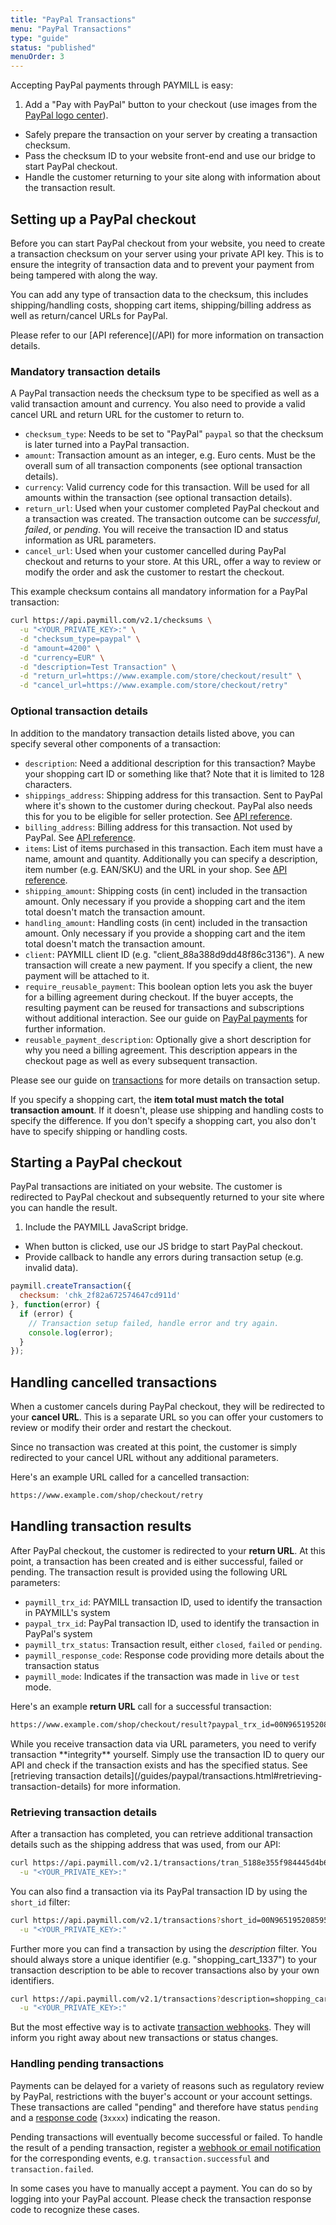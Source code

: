 ```yaml
---
title: "PayPal Transactions"
menu: "PayPal Transactions"
type: "guide"
status: "published"
menuOrder: 3
---
```


Accepting PayPal payments through PAYMILL is easy:

1. Add a "Pay with PayPal" button to your checkout (use images from the [PayPal logo center](https://www.paypal.com/webapps/mpp/logo-center)).
- Safely prepare the transaction on your server by creating a transaction checksum.
- Pass the checksum ID to your website front-end and use our bridge to start PayPal checkout.
- Handle the customer returning to your site along with information about the transaction result.

## Setting up a PayPal checkout

Before you can start PayPal checkout from your website, you need to create a transaction checksum on your server using your private API key. This is to ensure the integrity of transaction data and to prevent your payment from being tampered with along the way.

You can add any type of transaction data to the checksum, this includes shipping/handling costs, shopping cart items, shipping/billing address as well as return/cancel URLs for PayPal.

<div class="info">
Please refer to our [API reference](/API) for more information on transaction details.
</div>

### Mandatory transaction details

A PayPal transaction needs the checksum type to be specified as well as a valid transaction amount and currency. You also need to provide a valid cancel URL and return URL for the customer to return to.

- `checksum_type`: Needs to be set to "PayPal" `paypal` so that the checksum is later turned into a PayPal transaction.
- `amount`: Transaction amount as an integer, e.g. Euro cents. Must be the overall sum of all transaction components (see optional transaction details).
- `currency`: Valid currency code for this transaction. Will be used for all amounts within the transaction (see optional transaction details).
- `return_url`: Used when your customer completed PayPal checkout and a transaction was created. The transaction outcome can be *successful*, *failed*, or *pending*. You will receive the transaction ID and status information as URL parameters.
- `cancel_url`: Used when your customer cancelled during PayPal checkout and returns to your store. At this URL, offer a way to review or modify the order and ask the customer to restart the checkout.

This example checksum contains all mandatory information for a PayPal transaction:

```sh
curl https://api.paymill.com/v2.1/checksums \
  -u "<YOUR_PRIVATE_KEY>:" \
  -d "checksum_type=paypal" \
  -d "amount=4200" \
  -d "currency=EUR" \
  -d "description=Test Transaction" \
  -d "return_url=https://www.example.com/store/checkout/result" \
  -d "cancel_url=https://www.example.com/store/checkout/retry"
```

### Optional transaction details

In addition to the mandatory transaction details listed above, you can specify several other components of a transaction:

- `description`: Need a additional description for this transaction? Maybe your shopping cart ID or something like that? Note that it is limited to 128 characters.
- `shippings_address`: Shipping address for this transaction. Sent to PayPal where it's shown to the customer during checkout. PayPal also needs this for you to be eligible for seller protection. See [API reference](/API/#address-object).
- `billing_address`: Billing address for this transaction. Not used by PayPal. See [API reference](/API/#address-object).
- `items`: List of items purchased in this transaction. Each item must have a name, amount and quantity. Additionally you can specify a description, item number (e.g. EAN/SKU) and the URL in your shop. See [API reference](/API/#-merchant-object).
- `shipping_amount`: Shipping costs (in cent) included in the transaction amount. Only necessary if you provide a shopping cart and the item total doesn't match the transaction amount.
- `handling_amount`: Handling costs (in cent) included in the transaction amount. Only necessary if you provide a shopping cart and the item total doesn't match the transaction amount.
- `client`: PAYMILL client ID (e.g. "client_88a388d9dd48f86c3136"). A new transaction will create a new payment. If you specify a client, the new payment will be attached to it.
- `require_reusable_payment`: This boolean option lets you ask the buyer for a billing agreement during checkout. If the buyer accepts, the resulting payment can be reused for transactions and subscriptions without additional interaction. See our guide on [PayPal payments](/guides/paypal/payments.html) for further information.
- `reusable_payment_description`: Optionally give a short description for why you need a billing agreement. This description appears in the checkout page as well as every subsequent transaction.

Please see our guide on [transactions](/guides/reference/transactions.html) for more details on transaction setup.

<p class="important">If you specify a shopping cart, the <strong>item total must match the total transaction amount</strong>. If it doesn't, please use shipping and handling costs to specify the difference. If you don't specify a shopping cart, you also don't have to specify shipping or handling costs.</p>

## Starting a PayPal checkout

PayPal transactions are initiated on your website. The customer is redirected to PayPal checkout and subsequently returned to your site where you can handle the result.

1. Include the PAYMILL JavaScript bridge.
- When button is clicked, use our JS bridge to start PayPal checkout.
- Provide callback to handle any errors during transaction setup (e.g. invalid data).

```javascript
paymill.createTransaction({
  checksum: 'chk_2f82a672574647cd911d'
}, function(error) {
  if (error) {
    // Transaction setup failed, handle error and try again.
    console.log(error);
  }
});
```

## Handling cancelled transactions

When a customer cancels during PayPal checkout, they will be redirected to your **cancel URL**. This is a separate URL so you can offer your customers to review or modify their order and restart the checkout.

Since no transaction was created at this point, the customer is simply redirected to your cancel URL without any additional parameters.

Here's an example URL called for a cancelled transaction:

```sh
https://www.example.com/shop/checkout/retry
```

## Handling transaction results

After PayPal checkout, the customer is redirected to your **return URL**. At this point, a transaction has been created and is either successful, failed or pending. The transaction result is provided using the following URL parameters:

- `paymill_trx_id`: PAYMILL transaction ID, used to identify the transaction in PAYMILL's system
- `paypal_trx_id`: PayPal transaction ID, used to identify the transaction in PayPal's system
- `paymill_trx_status`: Transaction result, either `closed`, `failed` or `pending`.
- `paymill_response_code`: Response code providing more details about the transaction status
- `paymill_mode`: Indicates if the transaction was made in `live` or `test` mode.

Here's an example **return URL** call for a successful transaction:

```sh
https://www.example.com/shop/checkout/result?paypal_trx_id=00N9651952085952K&paymill_trx_id=tran_5188e355f984445d4b66a45c43fa&paymill_trx_status=closed&paymill_response_code=20000&paymill_mode=test
```

<div class="important">
While you receive transaction data via URL parameters, you need to verify transaction **integrity** yourself. Simply use the transaction ID to query our API and check if the transaction exists and has the specified status. See [retrieving transaction details](/guides/paypal/transactions.html#retrieving-transaction-details) for more information.
</div>

### Retrieving transaction details

After a transaction has completed, you can retrieve additional transaction details such as the shipping address that was used, from our API:

```sh
curl https://api.paymill.com/v2.1/transactions/tran_5188e355f984445d4b66a45c43fa \
  -u "<YOUR_PRIVATE_KEY>:"
```

You can also find a transaction via its PayPal transaction ID by using the `short_id` filter:

```sh
curl https://api.paymill.com/v2.1/transactions?short_id=00N9651952085952K \
  -u "<YOUR_PRIVATE_KEY>:"
```

Further more you can find a transaction by using the _description_ filter. You should always store a unique identifier (e.g. "shopping_cart_1337") to your transaction description to be able to recover transactions also by your own identifiers.

```sh
curl https://api.paymill.com/v2.1/transactions?description=shopping_cart_1337 \
  -u "<YOUR_PRIVATE_KEY>:"
```

But the most effective way is to activate [transaction webhooks](https://developers.paymill.com/API/#webhooks). They will inform you right away about new transactions or status changes.

### Handling pending transactions

Payments can be delayed for a variety of reasons such as regulatory review by PayPal, restrictions with the buyer's account or your account settings. These transactions are called "pending" and therefore have status `pending` and a [response code](/API/#response-codes) (`3xxxx`) indicating the reason.

Pending transactions will eventually become successful or failed. To handle the result of a pending transaction, register a [webhook or email notification](/API/#webhooks) for the corresponding events, e.g. `transaction.successful` and `transaction.failed`.

<div class="info">
In some cases you have to manually accept a payment. You can do so by logging into your PayPal account. Please check the transaction response code to recognize these cases.
</div>
